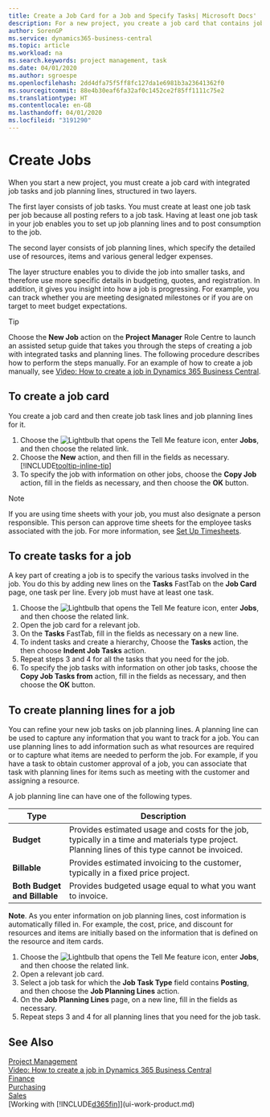 ```yaml
---
title: Create a Job Card for a Job and Specify Tasks| Microsoft Docs'
description: For a new project, you create a job card that contains job tasks and planning lines, to help you manage progress and budgets.
author: SorenGP
ms.service: dynamics365-business-central
ms.topic: article
ms.workload: na
ms.search.keywords: project management, task
ms.date: 04/01/2020
ms.author: sgroespe
ms.openlocfilehash: 2dd4dfa75f5ff8fc127da1e6981b3a23641362f0
ms.sourcegitcommit: 88e4b30eaf6fa32af0c1452ce2f85ff1111c75e2
ms.translationtype: HT
ms.contentlocale: en-GB
ms.lasthandoff: 04/01/2020
ms.locfileid: "3191290"
---
```

# <a name="create-jobs"></a>Create Jobs
When you start a new project, you must create a job card with integrated job tasks and job planning lines, structured in two layers.  

The first layer consists of job tasks. You must create at least one job task per job because all posting refers to a job task. Having at least one job task in your job enables you to set up job planning lines and to post consumption to the job.

The second layer consists of job planning lines, which specify the detailed use of resources, items and various general ledger expenses.

The layer structure enables you to divide the job into smaller tasks, and therefore use more specific details in budgeting, quotes, and registration. In addition, it gives you insight into how a job is progressing. For example, you can track whether you are meeting designated milestones or if you are on target to meet budget expectations.

> [!TIP]
> Choose the **New Job** action on the **Project Manager** Role Centre to launch an assisted setup guide that takes you through the steps of creating a job with integrated tasks and planning lines. The following procedure describes how to perform the steps manually. For an example of how to create a job manually, see [Video: How to create a job in Dynamics 365 Business Central](https://www.youtube.com/watch?v=VqaPWr7BWmw).

## <a name="to-create-a-job-card"></a>To create a job card
You create a job card and then create job task lines and job planning lines for it.

1. Choose the ![Lightbulb that opens the Tell Me feature](media/ui-search/search_small.png "Tell me what you want to do") icon, enter **Jobs**, and then choose the related link.  
2. Choose the **New** action, and then fill in the fields as necessary. [!INCLUDE[tooltip-inline-tip](includes/tooltip-inline-tip_md.md)]
3. To specify the job with information on other jobs, choose the **Copy Job** action, fill in the fields as necessary, and then choose the **OK** button.

> [!NOTE]  
>   If you are using time sheets with your job, you must also designate a person responsible. This person can approve time sheets for the employee tasks associated with the job. For more information, see [Set Up Timesheets](projects-how-setup-time-sheets.md).

## <a name="to-create-tasks-for-a-job"></a>To create tasks for a job
A key part of creating a job is to specify the various tasks involved in the job. You do this by adding new lines on the **Tasks** FastTab on the **Job Card** page, one task per line. Every job must have at least one task.

1. Choose the ![Lightbulb that opens the Tell Me feature](media/ui-search/search_small.png "Tell me what you want to do") icon, enter **Jobs**, and then choose the related link.
2. Open the job card for a relevant job.
3. On the **Tasks** FastTab, fill in the fields as necessary on a new line.
4. To indent tasks and create a hierarchy, Choose the **Tasks** action, the then choose **Indent Job Tasks** action.
5. Repeat steps 3 and 4 for all the tasks that you need for the job.
6. To specify the job tasks with information on other job tasks, choose the **Copy Job Tasks from** action, fill in the fields as necessary, and then choose the **OK** button.

## <a name="to-create-planning-lines-for-a-job"></a>To create planning lines for a job
You can refine your new job tasks on job planning lines. A planning line can be used to capture any information that you want to track for a job. You can use planning lines to add information such as what resources are required or to capture what items are needed to perform the job. For example, if you have a task to obtain customer approval of a job, you can associate that task with planning lines for items such as meeting with the customer and assigning a resource.  

A job planning line can have one of the following types.  

| Type | Description |
| --- | --- |
| **Budget** |Provides estimated usage and costs for the job, typically in a time and materials type project. Planning lines of this type cannot be invoiced. |
| **Billable** |Provides estimated invoicing to the customer, typically in a fixed price project. |
| **Both Budget and Billable** |Provides budgeted usage equal to what you want to invoice. |

**Note**. As you enter information on job planning lines, cost information is automatically filled in. For example, the cost, price, and discount for resources and items are initially based on the information that is defined on the resource and item cards.

1. Choose the ![Lightbulb that opens the Tell Me feature](media/ui-search/search_small.png "Tell me what you want to do") icon, enter **Jobs**, and then choose the related link.
2. Open a relevant job card.
3. Select a job task for which the **Job Task Type** field contains **Posting**, and then choose the **Job Planning Lines** action.  
4. On the **Job Planning Lines** page, on a new line, fill in the fields as necessary.
5. Repeat steps 3 and 4 for all planning lines that you need for the job task.

## <a name="see-also"></a>See Also

[Project Management](projects-manage-projects.md)  
[Video: How to create a job in Dynamics 365 Business Central](https://www.youtube.com/watch?v=VqaPWr7BWmw)  
[Finance](finance.md)  
[Purchasing](purchasing-manage-purchasing.md)  
[Sales](sales-manage-sales.md)  
[Working with [!INCLUDE[d365fin](includes/d365fin_md.md)]](ui-work-product.md)  
